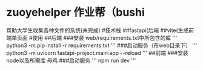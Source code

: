 # zuoyehelper 作业帮（bushi
帮助大学生收集各种文件的系统(未完成)
#技术栈
##fastapi(后端
##vite(生成前端单页面
#使用
##后端
###安装 web/requirements.txt中所包含的库
'''
python3 -m pip install -r requirements.txt
'''
###启动服务（在web目录下）
'''
python3 -m uvicorn fastapi-project.main:app --reload
'''
##前端
###安装node以及所需库
母鸡
###启动服务
'''
npm run dev
'''
